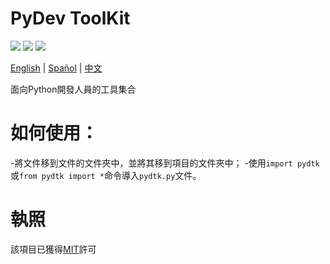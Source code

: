 # PyDev ToolKit

![](https://img.shields.io/github/license/caue-alves/PyDev-ToolKit)
![](https://img.shields.io/github/languages/top/caue-alves/PyDev-ToolKit)
![](https://img.shields.io/github/languages/code-size/caue-alves/PyDev-ToolKit)

[English](https://github.com/caue-alves/PyDev-ToolKit/blob/master/International%20READMEs/README-ENGLISH.md) |
[Spañol](https://github.com/caue-alves/PyDev-ToolKit/blob/master/International%20READMEs/README-SPA%C3%91OL.md) |
[中文](https://github.com/caue-alves/PyDev-ToolKit/blob/master/International%20READMEs/README-CHINA.md)

面向Python開發人員的工具集合

# 如何使用：
-將文件移到文件的文件夾中，並將其移到項目的文件夾中；
-使用`import pydtk`或`from pydtk import *`命令導入`pydtk.py`文件。

# 執照
該項目已獲得[MIT](https://github.com/caue-alves/PyDev-ToolKit/blob/master/LICENSE.md)許可
